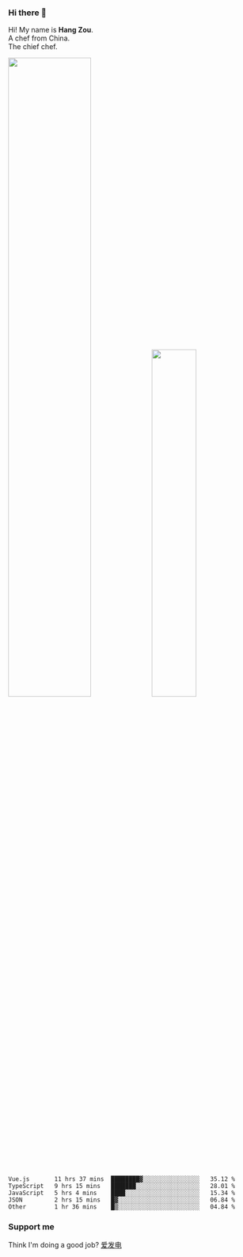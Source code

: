### Hi there 👋

Hi! My name is **Hang Zou**.  
A chef from China.  
The chief chef.

<img align="" width="57.5%" src="https://github-readme-stats.vercel.app/api?username=zouhangwithsweet&hide_title=true&hide_border=true&show_icons=true&include_all_commits=true&line_height=21" /><img align="" width="42.4%" src="https://github-readme-stats.vercel.app/api/top-langs/?username=zouhangwithsweet&hide_title=true&hide_border=true&layout=compact" />

<!--START_SECTION:waka-->

```text
Vue.js       11 hrs 37 mins  ████████▓░░░░░░░░░░░░░░░░   35.12 %
TypeScript   9 hrs 15 mins   ███████░░░░░░░░░░░░░░░░░░   28.01 %
JavaScript   5 hrs 4 mins    ████░░░░░░░░░░░░░░░░░░░░░   15.34 %
JSON         2 hrs 15 mins   █▓░░░░░░░░░░░░░░░░░░░░░░░   06.84 %
Other        1 hr 36 mins    █▒░░░░░░░░░░░░░░░░░░░░░░░   04.84 %
```

<!--END_SECTION:waka-->

### Support me

Think I'm doing a good job? [爱发电](https://afdian.net/@zouhangsweet)
